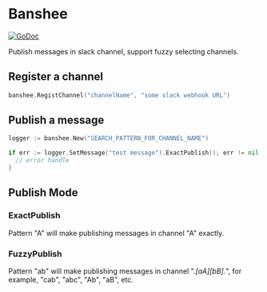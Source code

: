 # Banshee

[![GoDoc](https://godoc.org/github.com/go-redis/redis?status.svg)](https://godoc.org/github.com/fenixwu/banshee)

Publish messages in slack channel, support fuzzy selecting channels.

## Register a channel

```go
banshee.RegistChannel("channelName", "some slack webhook URL")
```

## Publish a message

```go
logger := banshee.New("SEARCH_PATTERN_FOR_CHANNEL_NAME")

if err := logger.SetMessage("test message").ExactPublish(); err != nil {
  // error handle
}
```

## Publish Mode

### ExactPublish

Pattern "A" will make publishing messages in channel "A" exactly.

### FuzzyPublish

Pattern "ab" will make publishing messages in channel ".*[aA][bB].*", for example, "cab", "abc", "Ab", "aB", etc.
